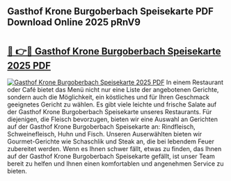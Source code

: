 ## Gasthof Krone Burgoberbach Speisekarte PDF Download Online 2025 pRnV9

# <h2><a href="http://gcdvqhl.nevu.top/?p=Gasthof+Krone+Burgoberbach+Speisekarte">🔗 👉🔴 Gasthof Krone Burgoberbach Speisekarte 2025 PDF</a></h2>

[![Gasthof Krone Burgoberbach Speisekarte 2025 PDF](https://i.imgur.com/dBaPXMq.png)](http://gcdvqhl.nevu.top/?p=Gasthof+Krone+Burgoberbach+Speisekarte)
In einem Restaurant oder Café bietet das Menü nicht nur eine Liste der angebotenen Gerichte, sondern auch die Möglichkeit, ein köstliches und für Ihren Geschmack geeignetes Gericht zu wählen. Es gibt viele leichte und frische Salate auf der Gasthof Krone Burgoberbach Speisekarte unseres Restaurants. Für diejenigen, die Fleisch bevorzugen, bieten wir eine Auswahl an Gerichten auf der Gasthof Krone Burgoberbach Speisekarte an: Rindfleisch, Schweinefleisch, Huhn und Fisch. Unseren Auserwählten bieten wir Gourmet-Gerichte wie Schaschlik und Steak an, die bei lebendem Feuer zubereitet werden. Wenn es Ihnen schwer fällt, etwas zu finden, das Ihnen auf der Gasthof Krone Burgoberbach Speisekarte gefällt, ist unser Team bereit zu helfen und Ihnen einen komfortablen und angenehmen Service zu bieten.
